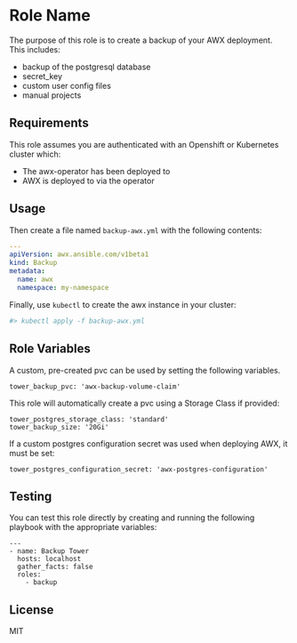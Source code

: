 Role Name
=========

The purpose of this role is to create a backup of your AWX deployment.  This includes:
  - backup of the postgresql database
  - secret_key
  - custom user config files
  - manual projects


Requirements
------------

This role assumes you are authenticated with an Openshift or Kubernetes cluster which:
  - The awx-operator has been deployed to
  - AWX is deployed to via the operator


Usage
----------------

Then create a file named `backup-awx.yml` with the following contents:

```yaml
---
apiVersion: awx.ansible.com/v1beta1
kind: Backup
metadata:
  name: awx
  namespace: my-namespace
```

Finally, use `kubectl` to create the awx instance in your cluster:

```bash
#> kubectl apply -f backup-awx.yml
```



Role Variables
--------------

A custom, pre-created pvc can be used by setting the following variables.  

```
tower_backup_pvc: 'awx-backup-volume-claim'
```

This role will automatically create a pvc using a Storage Class if provided:

```
tower_postgres_storage_class: 'standard'
tower_backup_size: '20Gi'
```

If a custom postgres configuration secret was used when deploying AWX, it must be set:

```
tower_postgres_configuration_secret: 'awx-postgres-configuration'
```


Testing
----------------

You can test this role directly by creating and running the following playbook with the appropriate variables:

```
---
- name: Backup Tower
  hosts: localhost
  gather_facts: false
  roles:
    - backup
```

License
-------

MIT
